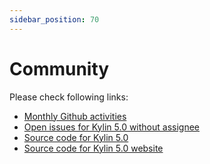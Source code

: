 ```yaml
---
sidebar_position: 70
---
```


# Community

Please check following links:

 - [Monthly Github activities](https://github.com/apache/kylin/pulse/monthly)
 - [Open issues for Kylin 5.0 without assignee](https://issues.apache.org/jira/issues/?filter=12352458)
 - [Source code for Kylin 5.0](https://github.com/apache/kylin/tree/kylin5)
 - [Source code for Kylin 5.0 website](https://github.com/apache/kylin/tree/doc5.0)
